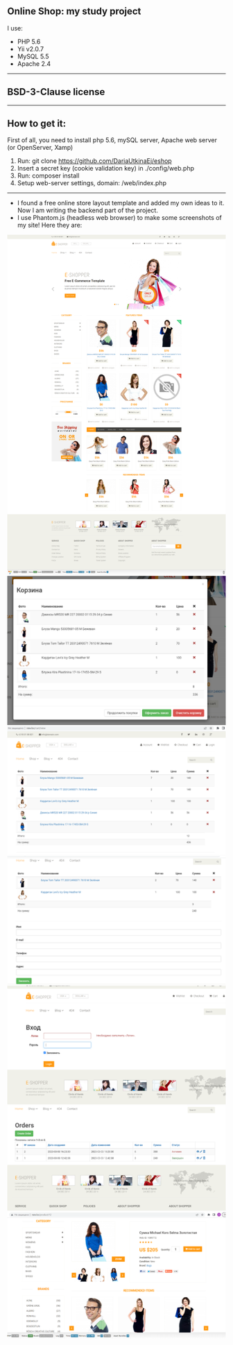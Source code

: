 ## Online Shop: my study project

I use:

* PHP 5.6
* Yii v2.0.7
* MySQL 5.5
* Apache 2.4

-----------
BSD-3-Clause license
-----------
------------
## How to get it:
First of all, you need to install php 5.6, mySQL server, Apache web server (or OpenServer, Xamp)
1) Run: git clone https://github.com/DariaUtkinaEj/eshop
2) Insert a secret key (cookie validation key) in ./config/web.php
3) Run: composer install
4) Setup web-server settings, domain: /web/index.php
-------------------
* I found a free online store layout template and added my own ideas to it. Now I am writing the backend part of the project. 
* I use Phantom.js (headless web browser) to make some screenshots of my site!
Here they are:

![screen.png](phantom_js_headless_br_screens%2Fscreen.png)
![img_2.png](img_2.png)
![img_3.png](img_3.png)
![img_4.png](img_4.png)
![img_5.png](img_5.png)
![img_7.png](img_7.png)
![img.png](img.png)
